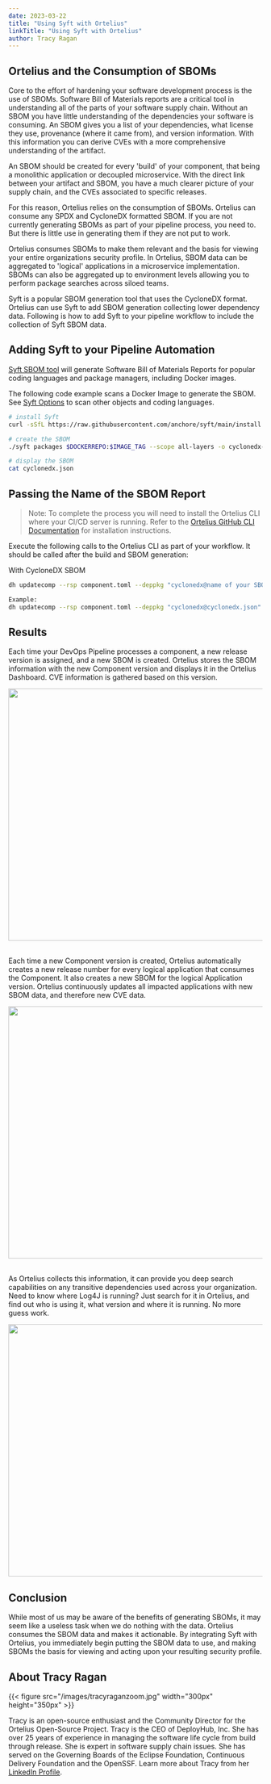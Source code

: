 ```yaml
---
date: 2023-03-22
title: "Using Syft with Ortelius"
linkTitle: "Using Syft with Ortelius"
author: Tracy Ragan
---
```


## Ortelius and the Consumption of SBOMs

Core to the effort of hardening your software development process is the use of SBOMs. Software Bill of Materials reports are a critical tool in understanding all of the parts of your software supply chain. Without an SBOM you have little understanding of the dependencies your software is consuming. An SBOM gives you a list of your dependencies, what license they use, provenance (where it came from), and version information. With this information you can derive CVEs with a more comprehensive understanding of the artifact. 

An SBOM should be created for every 'build' of your component, that being a monolithic application or decoupled microservice. With the direct link between your artifact and SBOM, you have a much clearer picture of your supply chain, and the CVEs associated to specific releases. 

For this reason, Ortelius relies on the consumption of SBOMs. Ortelius can consume any SPDX and CycloneDX formatted SBOM. If you are not currently generating SBOMs as part of your pipeline process, you need to. But there is little use in generating them if they are not put to work. 

Ortelius consumes SBOMs to make them relevant and the basis for viewing your entire organizations security profile. In Ortelius, SBOM data can be aggregated to 'logical' applications in a microservice implementation. SBOMs can also be aggregated up to environment levels allowing you to perform package searches across siloed teams. 

Syft is a popular SBOM generation tool that uses the CycloneDX format. Ortelius can use Syft to add SBOM generation collecting lower dependency data. Following is how to add Syft to your pipeline workflow to include the collection of Syft SBOM data. 

## Adding Syft to your Pipeline Automation

[Syft SBOM tool](https://github.com/anchore/syft) will generate Software Bill of Materials Reports for popular coding languages and package managers, including Docker images. 

The following code example scans a Docker Image to generate the SBOM.  See [Syft Options](https://github.com/anchore/syft#supported-sources) to scan other objects and coding languages.

```bash
# install Syft
curl -sSfL https://raw.githubusercontent.com/anchore/syft/main/install.sh | sh -s -- -b $PWD

# create the SBOM
./syft packages $DOCKERREPO:$IMAGE_TAG --scope all-layers -o cyclonedx-json > cyclonedx.json

# display the SBOM
cat cyclonedx.json
```

## Passing the Name of the SBOM Report

>Note: To complete the process you will need to install the Ortelius CLI where your CI/CD server is running. Refer to the [Ortelius GitHub CLI Documentation](https://github.com/Ortelius/cli/blob/main/doc/dh.md) for installation instructions. 

Execute the following calls to the Ortelius CLI as part of your workflow. It should be called after the build and SBOM generation:

With CycloneDX SBOM

```bash
dh updatecomp --rsp component.toml --deppkg "cyclonedx@name of your SBOM file"

Example:
dh updatecomp --rsp component.toml --deppkg "cyclonedx@cyclonedx.json"
```


## Results

Each time your DevOps Pipeline processes a component, a new release version is assigned, and a new SBOM is created. Ortelius stores the SBOM information with the new Component version and displays it in the Ortelius Dashboard. CVE information is gathered based on this version. 

<img src="/images/compnentsbom.png" style="width:1300px;height:500px;">
<br>
<br>

Each time a new Component version is created, Ortelius automatically creates a new release number for every logical application that consumes the Component. It also creates a new SBOM for the logical Application version. Ortelius continuously updates all impacted applications with new SBOM data, and therefore new CVE data. 

<img src="/images/appsbom.png" style="width:1300px;height:500px;">
<br>
<br>

As Ortelius collects this information, it can provide you deep search capabilities on any transitive dependencies used across your organization. Need to know where Log4J is running? Just search for it in Ortelius, and find out who is using it, what version and where it is running. No more guess work. 

<img src="/images/log4jsearch.png" style="width:1300px;height:500px;">
<br>

## Conclusion

While most of us may be aware of the benefits of generating SBOMs, it may seem like a useless task when we do nothing with the data. Ortelius consumes the SBOM data and makes it actionable. By integrating Syft with Ortelius, you immediately begin putting the SBOM data to use, and making SBOMs the basis for viewing and acting upon your resulting security profile. 

## About Tracy Ragan

{{< figure src="/images/tracyraganzoom.jpg" width="300px" height="350px" >}}

Tracy is an open-source enthusiast and the Community Director for the Ortelius Open-Source Project. Tracy is the CEO of DeployHub, Inc. She has over 25 years of experience in managing the software life cycle from build through release. She is expert in software supply chain issues. She has served on the Governing Boards of the Eclipse Foundation, Continuous Delivery Foundation and the OpenSSF. Learn more about Tracy from her [LinkedIn Profile](https://www.linkedin.com/in/tracy-ragan-oms/).
